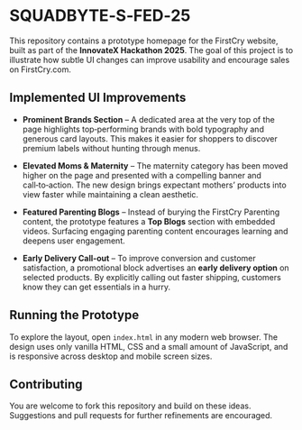 # SQUADBYTE‑S‑FED‑25

This repository contains a prototype homepage for the FirstCry website, built as part of the **InnovateX Hackathon 2025**.  The goal of this project is to illustrate how subtle UI changes can improve usability and encourage sales on FirstCry.com.

## Implemented UI Improvements

* **Prominent Brands Section** – A dedicated area at the very top of the page highlights top‑performing brands with bold typography and generous card layouts.  This makes it easier for shoppers to discover premium labels without hunting through menus.

* **Elevated Moms &amp; Maternity** – The maternity category has been moved higher on the page and presented with a compelling banner and call‑to‑action.  The new design brings expectant mothers’ products into view faster while maintaining a clean aesthetic.

* **Featured Parenting Blogs** – Instead of burying the FirstCry Parenting content, the prototype features a **Top Blogs** section with embedded videos.  Surfacing engaging parenting content encourages learning and deepens user engagement.

* **Early Delivery Call‑out** – To improve conversion and customer satisfaction, a promotional block advertises an **early delivery option** on selected products.  By explicitly calling out faster shipping, customers know they can get essentials in a hurry.

## Running the Prototype

To explore the layout, open `index.html` in any modern web browser.  The design uses only vanilla HTML, CSS and a small amount of JavaScript, and is responsive across desktop and mobile screen sizes.

## Contributing

You are welcome to fork this repository and build on these ideas.  Suggestions and pull requests for further refinements are encouraged.
